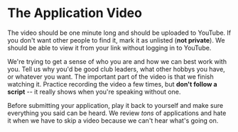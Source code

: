 # The Application Video

The video should be one minute long and should be uploaded to YouTube.
If you don't want other people to find it, mark it as unlisted (**not private**).
We should be able to view it from your link without logging in to YouTube.

We're trying to get a sense of who you are and how we can best work with you.
Tell us why you'd be good club leaders, what other hobbys you have, or whatever you want.
The important part of the video is that we finish watching it.
Practice recording the video a few times, but **don't follow a script** -- it really shows when you're speaking without one.

Before submitting your application, play it back to yourself and make sure everything you said can be heard.
We review _tons_ of applications and hate it when we have to skip a video because we can't hear what's going on.
